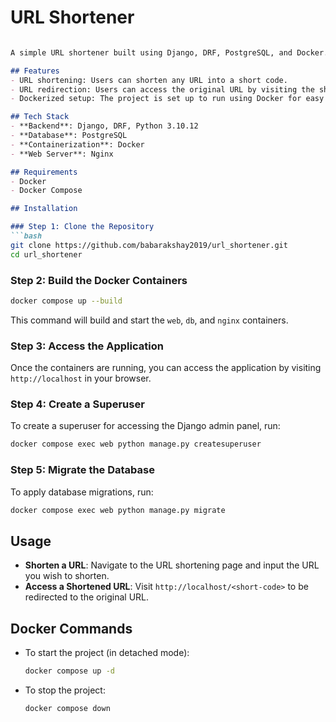 # URL Shortener


```markdown

A simple URL shortener built using Django, DRF, PostgreSQL, and Docker. This project allows users to shorten URLs and retrieve them using a unique short code.

## Features
- URL shortening: Users can shorten any URL into a short code.
- URL redirection: Users can access the original URL by visiting the shortened URL.
- Dockerized setup: The project is set up to run using Docker for easy development and deployment.

## Tech Stack
- **Backend**: Django, DRF, Python 3.10.12
- **Database**: PostgreSQL
- **Containerization**: Docker
- **Web Server**: Nginx

## Requirements
- Docker
- Docker Compose

## Installation

### Step 1: Clone the Repository
```bash
git clone https://github.com/babarakshay2019/url_shortener.git
cd url_shortener
```

### Step 2: Build the Docker Containers
```bash
docker compose up --build
```

This command will build and start the `web`, `db`, and `nginx` containers.

### Step 3: Access the Application
Once the containers are running, you can access the application by visiting `http://localhost` in your browser.

### Step 4: Create a Superuser
To create a superuser for accessing the Django admin panel, run:
```bash
docker compose exec web python manage.py createsuperuser
```

### Step 5: Migrate the Database
To apply database migrations, run:
```bash
docker compose exec web python manage.py migrate
```

## Usage
- **Shorten a URL**: Navigate to the URL shortening page and input the URL you wish to shorten.
- **Access a Shortened URL**: Visit `http://localhost/<short-code>` to be redirected to the original URL.

## Docker Commands

- To start the project (in detached mode):
  ```bash
  docker compose up -d
  ```

- To stop the project:
  ```bash
  docker compose down
  ```
